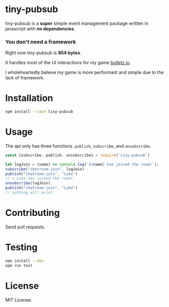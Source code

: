 # tiny-pubsub
tiny-pubsub is a __super__ simple event management package written in javascript with __no dependencies__.

### You don't need a framework

Right now tiny-pubsub is __854 bytes__.

It handles most of the UI interactions for my game [bulletz.io](https://bulletz.io).

I wholeheartedly believe my game is more performant and simple due to the lack of framework.

# Installation
```bash
npm install --save tiny-pubsub
```

# Usage
The api only has three functions.  `publish`, `subscribe`, and `unsubscribe`.

```javascript
const {subscribe, publish, unsubscribe} = require('tiny-pubsub')

let logJoin = (name) => console.log(`${name} has joined the room!`);
subscribe("chatroom-join", logJoin)
publish("chatroom-join", "Luke")
// > Luke has joined the room!
unsubscribe(logJoin)
publish("chatroom-join", "Luke")
// nothing will print
```

# Contributing
Send pull requests.

# Testing
```bash
npm install --dev
npm run test
```

# License
MIT License.
